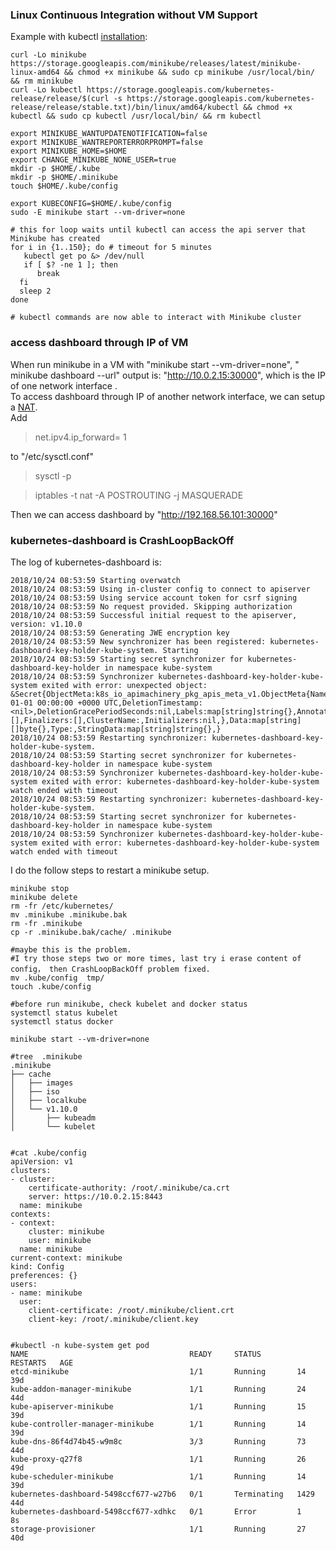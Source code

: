 ### Linux Continuous Integration without VM Support

Example with kubectl [installation](https://github.com/kubernetes/minikube#linux-continuous-integration-without-vm-support):
```shell
curl -Lo minikube https://storage.googleapis.com/minikube/releases/latest/minikube-linux-amd64 && chmod +x minikube && sudo cp minikube /usr/local/bin/ && rm minikube
curl -Lo kubectl https://storage.googleapis.com/kubernetes-release/release/$(curl -s https://storage.googleapis.com/kubernetes-release/release/stable.txt)/bin/linux/amd64/kubectl && chmod +x kubectl && sudo cp kubectl /usr/local/bin/ && rm kubectl

export MINIKUBE_WANTUPDATENOTIFICATION=false
export MINIKUBE_WANTREPORTERRORPROMPT=false
export MINIKUBE_HOME=$HOME
export CHANGE_MINIKUBE_NONE_USER=true
mkdir -p $HOME/.kube
mkdir -p $HOME/.minikube
touch $HOME/.kube/config

export KUBECONFIG=$HOME/.kube/config
sudo -E minikube start --vm-driver=none

# this for loop waits until kubectl can access the api server that Minikube has created
for i in {1..150}; do # timeout for 5 minutes
   kubectl get po &> /dev/null
   if [ $? -ne 1 ]; then
      break
  fi
  sleep 2
done

# kubectl commands are now able to interact with Minikube cluster
```

### access dashboard through IP of VM

When run minikube in a VM with "minikube start --vm-driver=none", " minikube dashboard --url" output is: "http://10.0.2.15:30000", which is the IP of one network interface .  
To access dashboard through IP of another network interface, we can setup a [NAT](http://blog.51cto.com/wangpengtai/2131892).  
Add 

> net.ipv4.ip_forward= 1

to "/etc/sysctl.conf"
> sysctl -p

> iptables -t nat -A POSTROUTING -j MASQUERADE

Then we can access dashboard by "http://192.168.56.101:30000"


### kubernetes-dashboard is CrashLoopBackOff 

The log of kubernetes-dashboard is:
```
2018/10/24 08:53:59 Starting overwatch
2018/10/24 08:53:59 Using in-cluster config to connect to apiserver
2018/10/24 08:53:59 Using service account token for csrf signing
2018/10/24 08:53:59 No request provided. Skipping authorization
2018/10/24 08:53:59 Successful initial request to the apiserver, version: v1.10.0
2018/10/24 08:53:59 Generating JWE encryption key
2018/10/24 08:53:59 New synchronizer has been registered: kubernetes-dashboard-key-holder-kube-system. Starting
2018/10/24 08:53:59 Starting secret synchronizer for kubernetes-dashboard-key-holder in namespace kube-system
2018/10/24 08:53:59 Synchronizer kubernetes-dashboard-key-holder-kube-system exited with error: unexpected object: &Secret{ObjectMeta:k8s_io_apimachinery_pkg_apis_meta_v1.ObjectMeta{Name:,GenerateName:,Namespace:,SelfLink:,UID:,ResourceVersion:,Generation:0,CreationTimestamp:0001-01-01 00:00:00 +0000 UTC,DeletionTimestamp:<nil>,DeletionGracePeriodSeconds:nil,Labels:map[string]string{},Annotations:map[string]string{},OwnerReferences:[],Finalizers:[],ClusterName:,Initializers:nil,},Data:map[string][]byte{},Type:,StringData:map[string]string{},}
2018/10/24 08:53:59 Restarting synchronizer: kubernetes-dashboard-key-holder-kube-system.
2018/10/24 08:53:59 Starting secret synchronizer for kubernetes-dashboard-key-holder in namespace kube-system
2018/10/24 08:53:59 Synchronizer kubernetes-dashboard-key-holder-kube-system exited with error: kubernetes-dashboard-key-holder-kube-system watch ended with timeout
2018/10/24 08:53:59 Restarting synchronizer: kubernetes-dashboard-key-holder-kube-system.
2018/10/24 08:53:59 Starting secret synchronizer for kubernetes-dashboard-key-holder in namespace kube-system
2018/10/24 08:53:59 Synchronizer kubernetes-dashboard-key-holder-kube-system exited with error: kubernetes-dashboard-key-holder-kube-system watch ended with timeout
```

I do the follow steps to restart a minikube setup.
```shell
minikube stop
minikube delete
rm -fr /etc/kubernetes/
mv .minikube .minikube.bak
rm -fr .minikube
cp -r .minikube.bak/cache/ .minikube

#maybe this is the problem.
#I try those steps two or more times, last try i erase content of config， then CrashLoopBackOff problem fixed.
mv .kube/config  tmp/
touch .kube/config

#before run minikube, check kubelet and docker status
systemctl status kubelet
systemctl status docker

minikube start --vm-driver=none

```

```
#tree  .minikube
.minikube
├── cache
│   ├── images
│   ├── iso
│   ├── localkube
│   └── v1.10.0
│       ├── kubeadm
│       └── kubelet


#cat .kube/config
apiVersion: v1
clusters:
- cluster:
    certificate-authority: /root/.minikube/ca.crt
    server: https://10.0.2.15:8443
  name: minikube
contexts:
- context:
    cluster: minikube
    user: minikube
  name: minikube
current-context: minikube
kind: Config
preferences: {}
users:
- name: minikube
  user:
    client-certificate: /root/.minikube/client.crt
    client-key: /root/.minikube/client.key


#kubectl -n kube-system get pod 
NAME                                    READY     STATUS        RESTARTS   AGE
etcd-minikube                           1/1       Running       14         39d
kube-addon-manager-minikube             1/1       Running       24         44d
kube-apiserver-minikube                 1/1       Running       15         39d
kube-controller-manager-minikube        1/1       Running       14         39d
kube-dns-86f4d74b45-w9m8c               3/3       Running       73         44d
kube-proxy-q27f8                        1/1       Running       26         49d
kube-scheduler-minikube                 1/1       Running       14         39d
kubernetes-dashboard-5498ccf677-w27b6   0/1       Terminating   1429       44d
kubernetes-dashboard-5498ccf677-xdhkc   0/1       Error         1          8s
storage-provisioner                     1/1       Running       27         40d

```
